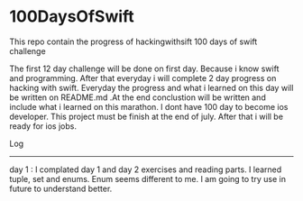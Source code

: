 # 100DaysOfSwift
This repo contain the progress of hackingwithsift 100 days of swift challenge

The first 12 day challenge will be done on first day. Because i know swift and programming. After that everyday i will complete 2 day progress on hacking with swift. Everyday the progress and what i learned on this day will be written on README.md .At the end conclustion will be written and include what i learned on this marathon. I dont have 100 day to become ios developer. This project must be finish at the end of july. After that i will be ready for ios jobs. 

Log
<hr>
day 1 : I complated day 1 and day 2 exercises and reading parts. I learned tuple, set and enums. Enum seems different to me. I am going to try use in future to understand better. 
